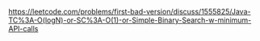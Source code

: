 https://leetcode.com/problems/first-bad-version/discuss/1555825/Java-TC%3A-O(logN)-or-SC%3A-O(1)-or-Simple-Binary-Search-w-minimum-API-calls